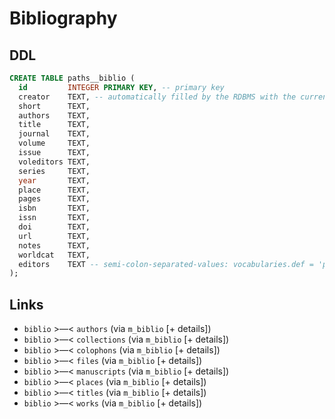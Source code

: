 # Bibliography

## DDL

```sql
CREATE TABLE paths__biblio (
  id         INTEGER PRIMARY KEY, -- primary key
  creator    TEXT, -- automatically filled by the RDBMS with the current user id
  short      TEXT,
  authors    TEXT,
  title      TEXT,
  journal    TEXT,
  volume     TEXT,
  issue      TEXT,
  voleditors TEXT,
  series     TEXT,
  year       TEXT,
  place      TEXT,
  pages      TEXT,
  isbn       TEXT,
  issn       TEXT,
  doi        TEXT,
  url        TEXT,
  notes      TEXT,
  worldcat   TEXT,
  editors    TEXT -- semi-colon-separated-values: vocabularies.def = 'persons'
);
```

## Links
- `biblio` >—<  `authors` (via `m_biblio` [+ details])
- `biblio` >—<  `collections` (via `m_biblio` [+ details])
- `biblio` >—<  `colophons` (via `m_biblio` [+ details])
- `biblio` >—<  `files` (via `m_biblio` [+ details])
- `biblio` >—<  `manuscripts` (via `m_biblio` [+ details])
- `biblio` >—<  `places` (via `m_biblio` [+ details])
- `biblio` >—<  `titles` (via `m_biblio` [+ details])
- `biblio` >—<  `works` (via `m_biblio` [+ details])
